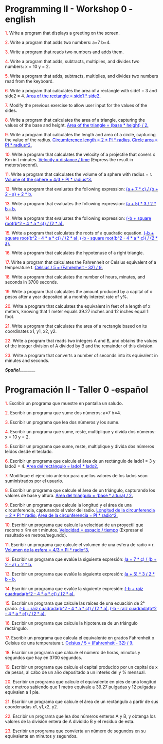 # Programming II - Workshop 0 -english

<font color="red">1.</font> Write a program that displays a greeting on the screen.

<font color="red">2.</font> Write a program that adds two numbers: a=7 b=4.

<font color="red">3.</font> Write a program that reads two numbers and adds them.

<font color="red">4.</font> Write a program that adds, subtracts, multiplies, and divides two numbers: x = 10 y = 2.

<font color="red">5.</font> Write a program that adds, subtracts, multiplies, and divides two numbers read from the keyboard.

<font color="red">6.</font> Write a program that calculates the area of a rectangle with side1 = 3 and side2 = 4.
   <u><font color="blue">Area of the rectangle = side1 * side2.</font></u>

<font color="red">7.</font> Modify the previous exercise to allow user input for the values of the sides.

<font color="red">8.</font> Write a program that calculates the area of a triangle, capturing the values of the base and height.
   <u><font color="blue">Area of the triangle = (base * height) / 2.</font></u>

<font color="red">9.</font> Write a program that calculates the length and area of a circle, capturing the value of the radius.
   <u><font color="blue">Circumference length = 2 * PI * radius.</font></u>
   <u><font color="blue">Circle area = PI * radius^2.</font></u>

<font color="red">10.</font> Write a program that calculates the velocity of a projectile that covers x Km in t minutes.
    <u><font color="blue">Velocity = distance / time</font></u> (Express the result in meters/second).

<font color="red">11.</font> Write a program that calculates the volume of a sphere with radius = r.
    <u><font color="blue">Volume of the sphere = 4/3 * PI * radius^3.</font></u>

<font color="red">12.</font> Write a program that evaluates the following expression:
    <u><font color="blue">(a + 7 * c) / (b + 2 - a) + 2 * b.</font></u>

<font color="red">13.</font> Write a program that evaluates the following expression:
    <u><font color="blue">(a + 5) * 3 / 2 * b - b.</font></u>

<font color="red">14.</font> Write a program that evaluates the following expression:
    <u><font color="blue">(-b + square root(b^2 - 4 * a * c)) / (2 * a).</font></u>

<font color="red">15.</font> Write a program that calculates the roots of a quadratic equation.
    <u><font color="blue">(-b + square root(b^2 - 4 * a * c)) / (2 * a).</font></u>
    <u><font color="blue">(-b - square root(b^2 - 4 * a * c)) / (2 * a).</font></u>

<font color="red">16.</font> Write a program that calculates the hypotenuse of a right triangle.

<font color="red">17.</font> Write a program that calculates the Fahrenheit or Celsius equivalent of a temperature t.
    <u><font color="blue">Celsius / 5 = (Fahrenheit - 32) / 9.</font></u>

<font color="red">18.</font> Write a program that calculates the number of hours, minutes, and seconds in 3700 seconds.

<font color="red">19.</font> Write a program that calculates the amount produced by a capital of x pesos after a year deposited at a monthly interest rate of y%.

<font color="red">20.</font> Write a program that calculates the equivalent in feet of a length of x meters, knowing that 1 meter equals 39.27 inches and 12 inches equal 1 foot.

<font color="red">21.</font> Write a program that calculates the area of a rectangle based on its coordinates x1, y1, x2, y2.

<font color="red">22.</font> Write a program that reads two integers A and B, and obtains the values of the integer division of A divided by B and the remainder of this division.

<font color="red">23.</font> Write a program that converts a number of seconds into its equivalent in minutes and seconds.


_________________________________________________Spañol_________________________________________________________
# Programación II - Taller 0 -español

<font color="red">1.</font> Escribir un programa que muestre en pantalla un saludo.

<font color="red">2.</font> Escribir un programa que sume dos números: a=7 b=4.

<font color="red">3.</font> Escribir un programa que lea dos números y los sume.

<font color="red">4.</font> Escribir un programa que sume, reste, multiplique y divida dos números: x = 10 y = 2.

<font color="red">5.</font> Escribir un programa que sume, reste, multiplique y divida dos números leídos desde el teclado.

<font color="red">6.</font> Escribir un programa que calcule el área de un rectángulo de lado1 = 3 y lado2 = 4.
   <u><font color="blue">Área del rectángulo = lado1 * lado2.</font></u>

<font color="red">7.</font> Modifique el ejercicio anterior para que los valores de los lados sean suministrados por el usuario.

<font color="red">8.</font> Escribir un programa que calcule el área de un triángulo, capturando los valores de base y altura.
   <u><font color="blue">Área del triángulo = (base * altura) / 2.</font></u>

<font color="red">9.</font> Escribir un programa que calcule la longitud y el área de una circunferencia, capturando el valor del radio.
   <u><font color="blue">Longitud de la circunferencia = 2 * PI * radio.</font></u>
   <u><font color="blue">Área de la circunferencia = PI * radio^2.</font></u>

<font color="red">10.</font> Escribir un programa que calcule la velocidad de un proyectil que recorre x Km en t minutos.
    <u><font color="blue">Velocidad = espacio / tiempo</font></u> (Expresar el resultado en metros/segundo).

<font color="red">11.</font> Escribir un programa que calcule el volumen de una esfera de radio = r.
    <u><font color="blue">Volumen de la esfera = 4/3 * PI * radio^3.</font></u>

<font color="red">12.</font> Escribir un programa que evalúe la siguiente expresión:
    <u><font color="blue">(a + 7 * c) / (b + 2 - a) + 2 * b.</font></u>

<font color="red">13.</font> Escribir un programa que evalúe la siguiente expresión:
    <u><font color="blue">(a + 5) * 3 / 2 * b - b.</font></u>

<font color="red">14.</font> Escribir un programa que evalúe la siguiente expresión:
    <u><font color="blue">(-b + raíz cuadrada(b^2 - 4 * a * c)) / (2 * a).</font></u>

<font color="red">15.</font> Escribir un programa que calcule las raíces de una ecuación de 2° grado.
    <u><font color="blue">(-b + raíz cuadrada(b^2 - 4 * a * c)) / (2 * a).</font></u>
    <u><font color="blue">(-b - raíz cuadrada(b^2 - 4 * a * c)) / (2 * a).</font></u>

<font color="red">16.</font> Escribir un programa que calcule la hipotenusa de un triángulo rectángulo.

<font color="red">17.</font> Escribir un programa que calcula el equivalente en grados Fahrenheit o Celsius de una temperatura t.
    <u><font color="blue">Celsius / 5 = (Fahrenheit - 32) / 9.</font></u>

<font color="red">18.</font> Escribir un programa que calcule el número de horas, minutos y segundos que hay en 3700 segundos.

<font color="red">19.</font> Escribir un programa que calcule el capital producido por un capital de x de pesos, al cabo de un año depositado a un interés del y % mensual.

<font color="red">20.</font> Escribir un programa que calcule el equivalente en pies de una longitud de x metros sabiendo que 1 metro equivale a 39.27 pulgadas y 12 pulgadas equivalen a 1 pie.

<font color="red">21.</font> Escribir un programa que calcule el área de un rectángulo a partir de sus coordenadas x1, y1,x2, y2.

<font color="red">22.</font> Escribir un programa que lea dos números enteros A y B, y obtenga los valores de la división entera de A dividido B y el residuo de esta.

<font color="red">23.</font> Escribir un programa que convierta un número de segundos en su equivalente en minutos y segundos.
